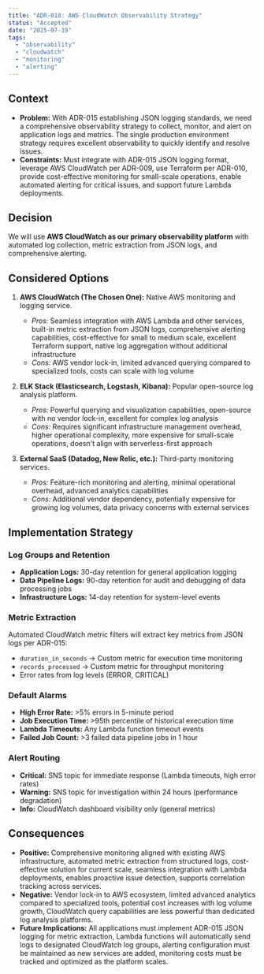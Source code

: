 ```yaml
---
title: "ADR-018: AWS CloudWatch Observability Strategy"
status: "Accepted"
date: "2025-07-19"
tags:
  - "observability"
  - "cloudwatch"
  - "monitoring"
  - "alerting"
---
```


## Context

* **Problem:** With ADR-015 establishing JSON logging standards, we need a comprehensive observability strategy to collect, monitor, and alert on application logs and metrics. The single production environment strategy requires excellent observability to quickly identify and resolve issues.
* **Constraints:** Must integrate with ADR-015 JSON logging format, leverage AWS CloudWatch per ADR-009, use Terraform per ADR-010, provide cost-effective monitoring for small-scale operations, enable automated alerting for critical issues, and support future Lambda deployments.

## Decision

We will use **AWS CloudWatch as our primary observability platform** with automated log collection, metric extraction from JSON logs, and comprehensive alerting.

## Considered Options

1. **AWS CloudWatch (The Chosen One):** Native AWS monitoring and logging service.
   * *Pros:* Seamless integration with AWS Lambda and other services, built-in metric extraction from JSON logs, comprehensive alerting capabilities, cost-effective for small to medium scale, excellent Terraform support, native log aggregation without additional infrastructure
   * *Cons:* AWS vendor lock-in, limited advanced querying compared to specialized tools, costs can scale with log volume

2. **ELK Stack (Elasticsearch, Logstash, Kibana):** Popular open-source log analysis platform.
   * *Pros:* Powerful querying and visualization capabilities, open-source with no vendor lock-in, excellent for complex log analysis
   * *Cons:* Requires significant infrastructure management overhead, higher operational complexity, more expensive for small-scale operations, doesn't align with serverless-first approach

3. **External SaaS (Datadog, New Relic, etc.):** Third-party monitoring services.
   * *Pros:* Feature-rich monitoring and alerting, minimal operational overhead, advanced analytics capabilities
   * *Cons:* Additional vendor dependency, potentially expensive for growing log volumes, data privacy concerns with external services

## Implementation Strategy

### Log Groups and Retention
- **Application Logs:** 30-day retention for general application logging
- **Data Pipeline Logs:** 90-day retention for audit and debugging of data processing jobs
- **Infrastructure Logs:** 14-day retention for system-level events

### Metric Extraction
Automated CloudWatch metric filters will extract key metrics from JSON logs per ADR-015:
- `duration_in_seconds` → Custom metric for execution time monitoring
- `records_processed` → Custom metric for throughput monitoring
- Error rates from log levels (ERROR, CRITICAL)

### Default Alarms
- **High Error Rate:** >5% errors in 5-minute period
- **Job Execution Time:** >95th percentile of historical execution time
- **Lambda Timeouts:** Any Lambda function timeout events
- **Failed Job Count:** >3 failed data pipeline jobs in 1 hour

### Alert Routing
- **Critical:** SNS topic for immediate response (Lambda timeouts, high error rates)
- **Warning:** SNS topic for investigation within 24 hours (performance degradation)
- **Info:** CloudWatch dashboard visibility only (general metrics)

## Consequences

* **Positive:** Comprehensive monitoring aligned with existing AWS infrastructure, automated metric extraction from structured logs, cost-effective solution for current scale, seamless integration with Lambda deployments, enables proactive issue detection, supports correlation tracking across services.
* **Negative:** Vendor lock-in to AWS ecosystem, limited advanced analytics compared to specialized tools, potential cost increases with log volume growth, CloudWatch query capabilities are less powerful than dedicated log analysis platforms.
* **Future Implications:** All applications must implement ADR-015 JSON logging for metric extraction, Lambda functions will automatically send logs to designated CloudWatch log groups, alerting configuration must be maintained as new services are added, monitoring costs must be tracked and optimized as the platform scales.